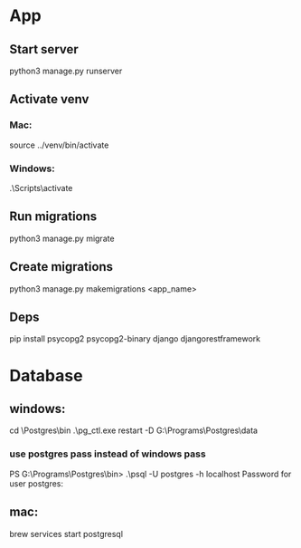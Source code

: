 # App
## Start server

python3 manage.py runserver

## Activate venv

### Mac:
source ../venv/bin/activate

### Windows:
.\Scripts\activate

## Run migrations

python3 manage.py migrate

## Create migrations

python3 manage.py makemigrations <app_name>

## Deps

pip install psycopg2 psycopg2-binary django djangorestframework

# Database

## windows:
 cd \Postgres\bin
 .\pg_ctl.exe restart -D G:\Programs\Postgres\data

### use postgres pass instead of windows pass
PS G:\Programs\Postgres\bin> .\psql -U postgres -h localhost
Password for user postgres:

 ## mac:
brew services start postgresql
